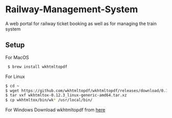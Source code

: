 # Railway-Management-System
A web portal for railway ticket booking as well as for managing the train system

## Setup

For MacOS
```bash
 $ brew install wkhtmltopdf
```
For Linux
```bash
$ cd ~
$ wget https://github.com/wkhtmltopdf/wkhtmltopdf/releases/download/0.12.3/wkhtmltox-0.12.3_linux-generic-amd64.tar.xz
$ tar vxf wkhtmltox-0.12.3_linux-generic-amd64.tar.xz 
$ cp wkhtmltox/bin/wk* /usr/local/bin/
```
For Windows
Download wkhtmltopdf from [here](https://wkhtmltopdf.org/downloads.html)
